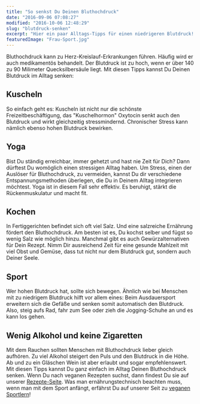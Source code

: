 ```yaml
---
title: "So senkst Du Deinen Bluthochdruck"
date: "2016-09-06 07:08:27"
modified: "2016-10-06 12:48:29"
slug: "blutdruck-senken"
excerpt: "Hier ein paar Alltags-Tipps für einen niedrigeren Blutdruck! "
featuredImage: "Frau-Sport.jpg"
---
```


Bluthochdruck kann zu Herz-Kreislauf-Erkrankungen führen. Häufig wird er auch medikamentös behandelt. Der Blutdruck ist zu hoch, wenn er über 140 zu 90 Milimeter Quecksilbersäule liegt. Mit diesen Tipps kannst Du Deinen Blutdruck im Alltag senken:

## Kuscheln

So einfach geht es: Kuscheln ist nicht nur die schönste Freizeitbeschäftigung, das "Kuschelhormon" Oxytocin senkt auch den Blutdruck und wirkt gleichzeitig stressmindernd. Chronischer Stress kann nämlich ebenso hohen Blutdruck bewirken.

## Yoga

Bist Du ständig erreichbar, immer gehetzt und hast nie Zeit für Dich? Dann dürftest Du womöglich einen stressigen Alltag haben. Um Stress, einen der Auslöser für Bluthochdruck, zu vermeiden, kannst Du dir verschiedene Entspannungsmethoden überlegen, die Du in Deinem Alltag integrieren möchtest. Yoga ist in diesem Fall sehr effektiv. Es beruhigt, stärkt die Rückenmuskulatur und macht fit.

## Kochen

In Fertiggerichten befindet sich oft viel Salz. Und eine salzreiche Ernährung fördert den Bluthochdruck. Am besten ist es, Du kochst selber und fügst so wenig Salz wie möglich hinzu. Manchmal gibt es auch Gewürzalternativen für Dein Rezept. Nimm Dir ausreichend Zeit für eine gesunde Mahlzeit mit viel Obst und Gemüse, dass tut nicht nur dem Blutdruck gut, sondern auch Deiner Seele.

## Sport

Wer hohen Blutdruck hat, sollte sich bewegen. Ähnlich wie bei Menschen mit zu niedrigem Blutdruck hilft vor allem eines: Beim Ausdauersport erweitern sich die Gefäße und senken somit automatisch den Blutdruck. Also, steig aufs Rad, fahr zum See oder zieh die Jogging-Schuhe an und es kann los gehen.

## Wenig Alkohol und keine Zigaretten

Mit dem Rauchen sollten Menschen mit Bluthochdruck lieber gleich aufhören. Zu viel Alkohol steigert den Puls und den Blutdruck in die Höhe. Ab und zu ein Gläschen Wein ist aber erlaubt und sogar empfehlenswert. Mit diesen Tipps kannst Du ganz einfach im Alltag Deinen Bluthochdruck senken. Wenn Du nach veganen Rezepten suchst, dann findest Du sie auf unserer [Rezepte-Seite](https://www.veganblatt.com/rezepte). Was man ernährungstechnisch beachten muss, wenn man mit dem Sport anfängt, erfährst Du auf unserer Seit zu [veganen Sportlern](https://www.veganblatt.com/t/vegan-sport)!